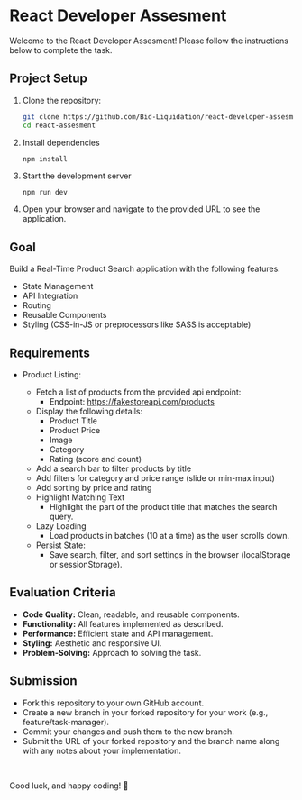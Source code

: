 # React Developer Assesment

Welcome to the React Developer Assesment! Please follow the instructions below to complete the task.

## **Project Setup**

1. Clone the repository:
   ```bash
   git clone https://github.com/Bid-Liquidation/react-developer-assesment.git
   cd react-assesment
   ```
2. Install dependencies
   ```bash
   npm install
   ```
3. Start the development server
   ```
   npm run dev
   ```
4. Open your browser and navigate to the provided URL to see the application.

## Goal

Build a Real-Time Product Search application with the following features:

- State Management
- API Integration
- Routing
- Reusable Components
- Styling (CSS-in-JS or preprocessors like SASS is acceptable)

## Requirements

- Product Listing:

  - Fetch a list of products from the provided api endpoint:
    - Endpoint: https://fakestoreapi.com/products
  - Display the following details:
    - Product Title
    - Product Price
    - Image
    - Category
    - Rating (score and count)
  - Add a search bar to filter products by title
  - Add filters for category and price range (slide or min-max input)
  - Add sorting by price and rating
  - Highlight Matching Text
    - Highlight the part of the product title that matches the search query.
  - Lazy Loading
    - Load products in batches (10 at a time) as the user scrolls down.
  - Persist State:
    - Save search, filter, and sort settings in the browser (localStorage or sessionStorage).

## Evaluation Criteria

- <b>Code Quality:</b> Clean, readable, and reusable components.
- <b>Functionality:</b> All features implemented as described.
- <b>Performance:</b> Efficient state and API management.
- <b>Styling:</b> Aesthetic and responsive UI.
- <b>Problem-Solving:</b> Approach to solving the task.

## Submission

- Fork this repository to your own GitHub account.
- Create a new branch in your forked repository for your work (e.g., feature/task-manager).
- Commit your changes and push them to the new branch.
- Submit the URL of your forked repository and the branch name along with any notes about your implementation.

<br />

Good luck, and happy coding! 🚀
